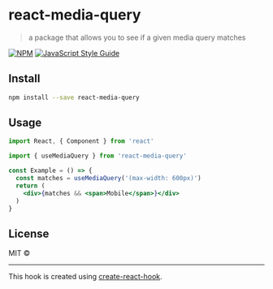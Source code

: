 # react-media-query

> a package that allows you to see if a given media query matches

[![NPM](https://img.shields.io/npm/v/react-media-query.svg)](https://www.npmjs.com/package/react-media-query) [![JavaScript Style Guide](https://img.shields.io/badge/code_style-standard-brightgreen.svg)](https://standardjs.com)

## Install

```bash
npm install --save react-media-query
```

## Usage

```jsx
import React, { Component } from 'react'

import { useMediaQuery } from 'react-media-query'

const Example = () => {
  const matches = useMediaQuery('(max-width: 600px)')
  return (
    <div>{matches && <span>Mobile</span>}</div>
  )
}
```

## License

MIT © [](https://github.com/)

---

This hook is created using [create-react-hook](https://github.com/hermanya/create-react-hook).
